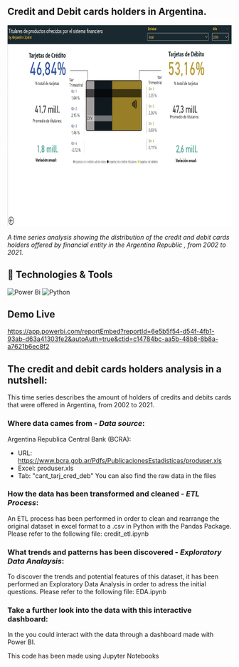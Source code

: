 ## Credit and Debit cards holders in Argentina.
<img src="https://raw.githubusercontent.com/AleCipolat/analysis_cards_bcra/main/cards_dashboard_banner.jpg"  height="450px" />

*A time series analysis showing the distribution of the credit and debit cards holders offered by financial entity in the Argentina Republic , from 2002 to 2021.*

## 🔧 Technologies & Tools
![Power Bi](https://img.shields.io/badge/power_bi-F2C811?style=for-the-badge&logo=powerbi&logoColor=black)
![Python](https://img.shields.io/badge/python-3670A0?style=for-the-badge&logo=python&logoColor=ffdd54)

## Demo Live
https://app.powerbi.com/reportEmbed?reportId=6e5b5f54-d54f-4fb1-93ab-d63a41303fe2&autoAuth=true&ctid=c14784bc-aa5b-48b8-8b8a-a7621b6ec8f2

## The credit and debit cards holders analysis in a nutshell:
This time series describes the amount of holders of credits and debits cards that were offered in Argentina, from 2002 to 2021.

### Where data cames from - *Data source*:
Argentina Republica Central Bank (BCRA): 
* URL: https://www.bcra.gob.ar/Pdfs/PublicacionesEstadisticas/produser.xls
* Excel: produser.xls
* Tab: "cant_tarj_cred_deb"
You can also find the raw data in the files

### How the data has been transformed and cleaned - *ETL Process*:
An ETL process has been performed in order to clean and rearrange the original dataset in excel format to a .csv in Python with the Pandas Package. 
Please refer to the following file: credit_etl.ipynb

### What trends and patterns has been discovered - *Exploratory Data Analaysis*:
To discover the trends and potential features of this dataset, it has been performed an Exploratory Data Analysis in order to adress the initial questions.
Please refer to the following file: EDA.ipynb

### Take a further look into the data with this interactive dashboard:
In the you could interact with the data through a dashboard made with Power BI. 


This code has been made using Jupyter Notebooks
